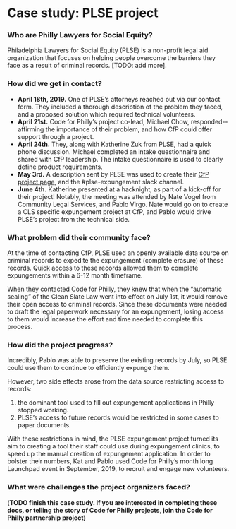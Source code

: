 # Case study: PLSE project

### **Who are Philly Lawyers for Social Equity?**

Philadelphia Lawyers for Social Equity \(PLSE\) is a non-profit legal aid organization that focuses on helping people overcome the barriers they face as a result of criminal records. \[TODO: add more\].

### **How did we get in contact?**

* **April 18th, 2019.** One of PLSE’s attorneys reached out via our contact form. They included a thorough description of the problem they faced, and a proposed solution which required technical volunteers.
* **April 21st.** Code for Philly’s project co-lead, Michael Chow, responded--affirming the importance of their problem, and how CfP could offer support through a project.
* **April 24th.** They, along with Katherine Zuk from PLSE, had a quick phone discussion. Michael completed an intake questionnaire and shared with CfP leadership. The intake questionnaire is used to clearly define product requirements. 
* **May 3rd.** A description sent by PLSE was used to create their [CfP project page](https://codeforphilly.org/projects/philadelphia_lawyers_for_social_equity_-_record_expungement), and the \#plse-expungement slack channel.
* **June 4th.** Katherine presented at a hacknight, as part of a kick-off for their project! Notably, the meeting was attended by Nate Vogel from Community Legal Services, and Pablo Virgo. Nate would go on to create a CLS specific expungement project at CfP, and Pablo would drive PLSE’s project from the technical side.

### **What problem did their community face?**

At the time of contacting CfP, PLSE used an openly available data source on criminal records to expedite the expungement \(complete erasure\) of these records. Quick access to these records allowed them to complete expungements within a 6-12 month timeframe.

When they contacted Code for Philly, they knew that when the “automatic sealing” of the Clean Slate Law went into effect on July 1st, it would remove their open access to criminal records. Since these documents were needed to draft the legal paperwork necessary for an expungement, losing access to them would increase the effort and time needed to complete this process.

### How did the project progress?

Incredibly, Pablo was able to preserve the existing records by July, so PLSE could use them to continue to efficiently expunge them.

However, two side effects arose from the data source restricting access to records:

1. the dominant tool used to fill out expungement applications in Philly stopped working. 
2. PLSE’s access to future records would be restricted in some cases to paper documents.

With these restrictions in mind, the PLSE expungement project turned its aim to creating a tool their staff could use during expungement clinics, to speed up the manual creation of expungement application. In order to bolster their numbers, Kat and Pablo used Code for Philly’s month long Launchpad event in September, 2019, to recruit and engage new volunteers.

### **What were challenges the project organizers faced?**

\(**TODO finish this case study. If you are interested in completing these docs, or telling the story of Code for Philly projects, join the Code for Philly partnership project\)**

